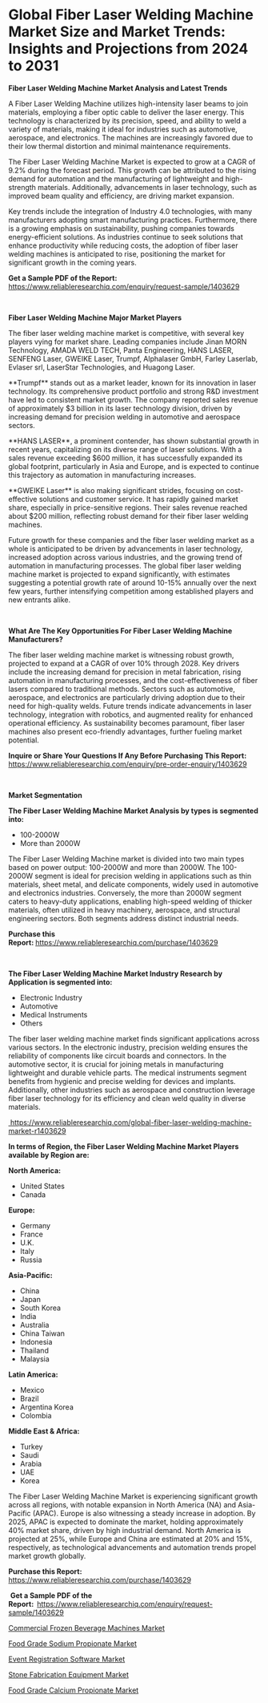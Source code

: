 <p><h1>Global Fiber Laser Welding Machine Market Size and Market Trends: Insights and Projections from 2024 to 2031</h1></p><p><strong>Fiber Laser Welding Machine Market Analysis and Latest Trends</strong></p>
<p><p>A Fiber Laser Welding Machine utilizes high-intensity laser beams to join materials, employing a fiber optic cable to deliver the laser energy. This technology is characterized by its precision, speed, and ability to weld a variety of materials, making it ideal for industries such as automotive, aerospace, and electronics. The machines are increasingly favored due to their low thermal distortion and minimal maintenance requirements.</p><p>The Fiber Laser Welding Machine Market is expected to grow at a CAGR of 9.2% during the forecast period. This growth can be attributed to the rising demand for automation and the manufacturing of lightweight and high-strength materials. Additionally, advancements in laser technology, such as improved beam quality and efficiency, are driving market expansion. </p><p>Key trends include the integration of Industry 4.0 technologies, with many manufacturers adopting smart manufacturing practices. Furthermore, there is a growing emphasis on sustainability, pushing companies towards energy-efficient solutions. As industries continue to seek solutions that enhance productivity while reducing costs, the adoption of fiber laser welding machines is anticipated to rise, positioning the market for significant growth in the coming years.</p></p>
<p><strong>Get a Sample PDF of the Report:&nbsp;</strong> <a href="https://www.reliableresearchiq.com/enquiry/request-sample/1403629?utm_campaign=1577&utm_medium=2&utm_source=Github&utm_content=ia&utm_term=23102024&utm_id=fiber-laser-welding-machine">https://www.reliableresearchiq.com/enquiry/request-sample/1403629</a></p>
<p>&nbsp;</p>
<p><strong>Fiber Laser Welding Machine Major Market Players</strong></p>
<p><p>The fiber laser welding machine market is competitive, with several key players vying for market share. Leading companies include Jinan MORN Technology, AMADA WELD TECH, Panta Engineering, HANS LASER, SENFENG Laser, GWEIKE Laser, Trumpf, Alphalaser GmbH, Farley Laserlab, Evlaser srl, LaserStar Technologies, and Huagong Laser.</p><p>**Trumpf** stands out as a market leader, known for its innovation in laser technology. Its comprehensive product portfolio and strong R&D investment have led to consistent market growth. The company reported sales revenue of approximately $3 billion in its laser technology division, driven by increasing demand for precision welding in automotive and aerospace sectors.</p><p>**HANS LASER**, a prominent contender, has shown substantial growth in recent years, capitalizing on its diverse range of laser solutions. With a sales revenue exceeding $600 million, it has successfully expanded its global footprint, particularly in Asia and Europe, and is expected to continue this trajectory as automation in manufacturing increases.</p><p>**GWEIKE Laser** is also making significant strides, focusing on cost-effective solutions and customer service. It has rapidly gained market share, especially in price-sensitive regions. Their sales revenue reached about $200 million, reflecting robust demand for their fiber laser welding machines.</p><p>Future growth for these companies and the fiber laser welding market as a whole is anticipated to be driven by advancements in laser technology, increased adoption across various industries, and the growing trend of automation in manufacturing processes. The global fiber laser welding machine market is projected to expand significantly, with estimates suggesting a potential growth rate of around 10-15% annually over the next few years, further intensifying competition among established players and new entrants alike.</p></p>
<p>&nbsp;</p>
<p><strong>What Are The Key Opportunities For Fiber Laser Welding Machine Manufacturers?</strong></p>
<p><p>The fiber laser welding machine market is witnessing robust growth, projected to expand at a CAGR of over 10% through 2028. Key drivers include the increasing demand for precision in metal fabrication, rising automation in manufacturing processes, and the cost-effectiveness of fiber lasers compared to traditional methods. Sectors such as automotive, aerospace, and electronics are particularly driving adoption due to their need for high-quality welds. Future trends indicate advancements in laser technology, integration with robotics, and augmented reality for enhanced operational efficiency. As sustainability becomes paramount, fiber laser machines also present eco-friendly advantages, further fueling market potential.</p></p>
<p><strong>Inquire or Share Your Questions If Any Before Purchasing This Report:</strong> <a href="https://www.reliableresearchiq.com/enquiry/pre-order-enquiry/1403629?utm_campaign=1577&utm_medium=2&utm_source=Github&utm_content=ia&utm_term=23102024&utm_id=fiber-laser-welding-machine">https://www.reliableresearchiq.com/enquiry/pre-order-enquiry/1403629</a></p>
<p>&nbsp;</p>
<p><strong>Market Segmentation</strong></p>
<p><strong>The Fiber Laser Welding Machine Market Analysis by types is segmented into:</strong></p>
<p><ul><li>100-2000W</li><li>More than 2000W</li></ul></p>
<p><p>The Fiber Laser Welding Machine market is divided into two main types based on power output: 100-2000W and more than 2000W. The 100-2000W segment is ideal for precision welding in applications such as thin materials, sheet metal, and delicate components, widely used in automotive and electronics industries. Conversely, the more than 2000W segment caters to heavy-duty applications, enabling high-speed welding of thicker materials, often utilized in heavy machinery, aerospace, and structural engineering sectors. Both segments address distinct industrial needs.</p></p>
<p><strong>Purchase this Report:&nbsp;</strong><a href="https://www.reliableresearchiq.com/purchase/1403629?utm_campaign=1577&utm_medium=2&utm_source=Github&utm_content=ia&utm_term=23102024&utm_id=fiber-laser-welding-machine">https://www.reliableresearchiq.com/purchase/1403629</a></p>
<p>&nbsp;</p>
<p><strong>The Fiber Laser Welding Machine Market Industry Research by Application is segmented into:</strong></p>
<p><ul><li>Electronic Industry</li><li>Automotive</li><li>Medical Instruments</li><li>Others</li></ul></p>
<p><p>The fiber laser welding machine market finds significant applications across various sectors. In the electronic industry, precision welding ensures the reliability of components like circuit boards and connectors. In the automotive sector, it is crucial for joining metals in manufacturing lightweight and durable vehicle parts. The medical instruments segment benefits from hygienic and precise welding for devices and implants. Additionally, other industries such as aerospace and construction leverage fiber laser technology for its efficiency and clean weld quality in diverse materials.</p></p>
<p><a href="https://www.reliableresearchiq.com/global-fiber-laser-welding-machine-market-r1403629?utm_campaign=1577&utm_medium=2&utm_source=Github&utm_content=ia&utm_term=23102024&utm_id=fiber-laser-welding-machine">&nbsp;https://www.reliableresearchiq.com/global-fiber-laser-welding-machine-market-r1403629</a></p>
<p><strong>In terms of Region, the Fiber Laser Welding Machine Market Players available by Region are:</strong></p>
<p>
    <p> <strong> North America: </strong>
        <ul>
            <li>United States</li>
            <li>Canada</li>
        </ul>
        </p> 
    <p> <strong> Europe: </strong>
        <ul>
            <li>Germany</li>
            <li>France</li>
            <li>U.K.</li>
            <li>Italy</li>
            <li>Russia</li>
        </ul>
        </p> 
    <p> <strong> Asia-Pacific: </strong>
        <ul>
            <li>China</li>
            <li>Japan</li>
            <li>South Korea</li>
            <li>India</li>
            <li>Australia</li>
            <li>China Taiwan</li>
            <li>Indonesia</li>
            <li>Thailand</li>
            <li>Malaysia</li>
        </ul>
        </p> 
    <p> <strong> Latin America: </strong>
        <ul>
            <li>Mexico</li>
            <li>Brazil</li>
            <li>Argentina Korea</li>
            <li>Colombia</li>
        </ul>
        </p> 
    <p> <strong> Middle East & Africa: </strong>
        <ul>
            <li>Turkey</li>
            <li>Saudi</li>
            <li>Arabia</li>
            <li>UAE</li>
            <li>Korea</li>
        </ul>
    </p>
    </p>
<p><p>The Fiber Laser Welding Machine Market is experiencing significant growth across all regions, with notable expansion in North America (NA) and Asia-Pacific (APAC). Europe is also witnessing a steady increase in adoption. By 2025, APAC is expected to dominate the market, holding approximately 40% market share, driven by high industrial demand. North America is projected at 25%, while Europe and China are estimated at 20% and 15%, respectively, as technological advancements and automation trends propel market growth globally.</p></p>
<p><strong>Purchase this Report: </strong><a href="https://www.reliableresearchiq.com/purchase/1403629?utm_campaign=1577&utm_medium=2&utm_source=Github&utm_content=ia&utm_term=23102024&utm_id=fiber-laser-welding-machine">https://www.reliableresearchiq.com/purchase/1403629</a></p>
<p>&nbsp;<strong>Get a Sample PDF of the Report:&nbsp;&nbsp;</strong><a href="https://www.reliableresearchiq.com/enquiry/request-sample/1403629?utm_campaign=1577&utm_medium=2&utm_source=Github&utm_content=ia&utm_term=23102024&utm_id=fiber-laser-welding-machine">https://www.reliableresearchiq.com/enquiry/request-sample/1403629</a></p>
<p><strong></strong></p>
<p><p><a href="https://issuu.com/reportprime-2/docs/commercial-frozen-beverage-machines_877f8a489822be?utm_campaign=1577&utm_medium=2&utm_source=Github&utm_content=ia&utm_term=23102024&utm_id=fiber-laser-welding-machine">Commercial Frozen Beverage Machines Market</a></p><p><a href="https://github.com/quannafeagen6eh/Market-Research-Report-List-1/blob/main/food-grade-sodium-propionate-market.md?utm_campaign=1577&utm_medium=2&utm_source=Github&utm_content=ia&utm_term=23102024&utm_id=fiber-laser-welding-machine">Food Grade Sodium Propionate Market</a></p><p><a href="https://www.linkedin.com/pulse/competitive-intelligence-event-registration-software-market-sg2lc?utm_campaign=1577&utm_medium=2&utm_source=Github&utm_content=ia&utm_term=23102024&utm_id=fiber-laser-welding-machine">Event Registration Software Market</a></p><p><a href="https://issuu.com/reportprime-2/docs/stone-fabrication-equipment-market-_7f886cf4f0cd22?utm_campaign=1577&utm_medium=2&utm_source=Github&utm_content=ia&utm_term=23102024&utm_id=fiber-laser-welding-machine">Stone Fabrication Equipment Market</a></p><p><a href="https://github.com/wenonaelwil/Market-Research-Report-List-1/blob/main/food-grade-calcium-propionate-market.md?utm_campaign=1577&utm_medium=2&utm_source=Github&utm_content=ia&utm_term=23102024&utm_id=fiber-laser-welding-machine">Food Grade Calcium Propionate Market</a></p></p>